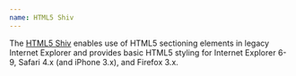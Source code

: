 ```yaml
---
name: HTML5 Shiv
---
```


The [HTML5 Shiv](https://github.com/aFarkas/html5shiv) enables use of HTML5 sectioning elements in legacy Internet Explorer and provides basic HTML5 styling for Internet Explorer 6-9, Safari 4.x (and iPhone 3.x), and Firefox 3.x.